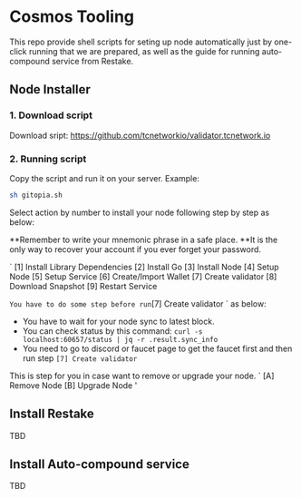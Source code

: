 # Cosmos Tooling

This repo provide shell scripts for seting up node automatically just by one-click running that we are prepared, as well as the guide for running auto-compound service from Restake.

## Node Installer

### 1. Download script

Download sript: https://github.com/tcnetworkio/validator.tcnetwork.io

### 2. Running script

Copy the script and run it on your server.
Example:
```sh
sh gitopia.sh
```
Select action by number to install your node following step by step as below:

**Remember to write your mnemonic phrase in a safe place.
**It is the only way to recover your account if you ever forget your password.

`
  [1] Install Library Dependencies
  [2] Install Go
  [3] Install Node
  [4] Setup Node
  [5] Setup Service
  [6] Create/Import Wallet
  [7] Create validator
  [8] Download Snapshot
  [9] Restart Service

`
You have to do some step before run `[7] Create validator ` as below:
- You have to wait for your node sync to latest block. 
- You can check status by this command: `curl -s localhost:60657/status | jq -r .result.sync_info`
- You need to go to discord or faucet page to get the faucet first and then run step `[7] Create validator ` 

This is step for you in case want to remove or upgrade your node.
`
  [A] Remove Node
  [B] Upgrade Node
'

## Install Restake

TBD

## Install Auto-compound service

TBD
